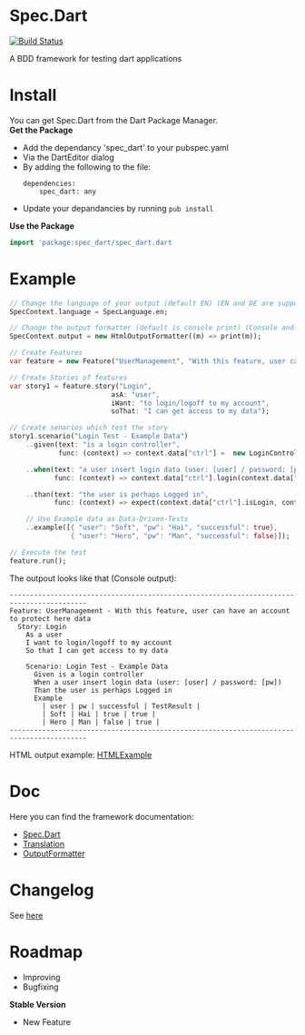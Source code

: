 Spec.Dart
=========

[![Build Status](https://drone.io/github.com/SoftHai/Spec.Dart/status.png)](https://drone.io/github.com/SoftHai/Spec.Dart/latest)

A BDD framework for testing dart applications

Install
=========

You can get Spec.Dart from the Dart Package Manager.<br/>
**Get the Package**
* Add the dependancy 'spec_dart' to your pubspec.yaml
 * Via the DartEditor dialog
 * By adding the following to the file:
   ```
   dependencies:
       spec_dart: any
   ```
* Update your depandancies by running `pub install`

**Use the Package**
```dart
import 'package:spec_dart/spec_dart.dart
```


Example
=========
```dart
// Change the language of your output (default EN) (EN and DE are supported)
SpecContext.language = SpecLanguage.en;

// Change the output formatter (default is console print) (Console and HTML are supported)
SpecContext.output = new HtmlOutputFormatter((m) => print(m));

// Create Features
var feature = new Feature("UserManagement", "With this feature, user can have an account to protect here data");

// Create Stories of features
var story1 = feature.story("Login",
                         asA: "user",
                         iWant: "to login/logoff to my account",
                         soThat: "I can get access to my data");

// Create senarios which test the story
story1.scenario("Login Test - Example Data")
    ..given(text: "is a login controller",
            func: (context) => context.data["ctrl"] =  new LoginController())

    ..when(text: "a user insert login data (user: [user] / password: [pw])",
           func: (context) => context.data["ctrl"].login(context.data["user"], context.data["pw"]))

    ..than(text: "the user is perhaps Logged in",
           func: (context) => expect(context.data["ctrl"].isLogin, context.data["successful"]))

    // Use Example data as Data-Driven-Tests
    ..example([{ "user": "Soft", "pw": "Hai", "successful": true},
               { "user": "Hero", "pw": "Man", "successful": false}]);

// Execute the test
feature.run();
```

The outpout looks like that (Console output):
```
-----------------------------------------------------------------------------------------
Feature: UserManagement - With this feature, user can have an account to protect here data
  Story: Login
    As a user
    I want to login/logoff to my account
    So that I can get access to my data

    Scenario: Login Test - Example Data
      Given is a login controller
      When a user insert login data (user: [user] / password: [pw])
      Than the user is perhaps Logged in
      Example
        | user | pw | successful | TestResult |
        | Soft | Hai | true | true |
        | Hero | Man | false | true |
-----------------------------------------------------------------------------------------
```
HTML output example:
[HTMLExample](https://github.com/SoftHai/Spec.Dart/blob/master/doc/img/ExampleHtmlOutput.png)

Doc
=========

Here you can find the framework documentation:
* [Spec.Dart](https://github.com/SoftHai/Spec.Dart/blob/master/doc/SpecDart.md)
* [Translation](https://github.com/SoftHai/Spec.Dart/blob/master/doc/Translation.md)
* [OutputFormatter](https://github.com/SoftHai/Spec.Dart/blob/master/doc/OutputFormatter.md)

Changelog
=========

See [here](https://github.com/SoftHai/Spec.Dart/blob/master/CHANGELOG.md)

Roadmap
=========

* Improving
* Bugfixing

**Stable Version**

* New Feature

